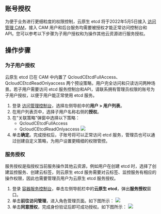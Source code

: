 ## 账号授权
为便于业务进行更细粒度的权限控制，云原生 etcd 将于2022年5月5日接入 [访问管理 CAM](https://cloud.tencent.com/document/product/598)，接入 CAM 用户和后台服务均需要被授权才能正常访问控制台和 API。您可以参考以下步骤为子用户授权和为操作其他云资源进行服务授权。

## 操作步骤
### 为子用户授权
云原生 etcd 已在 CAM 中内置了 QcloudCEtcdFullAccess、QcloudCEtcdReadOnlyaccess 两个预设策略，用户完全访问和只读访问两种场景。若子用户需要访问 etcd 服务控制台和API，请联系拥有管理员权限的账号为子用户授权，以便于用户能正常使用 etcd 服务。
1. 登录 [访问管理控制台](https://console.cloud.tencent.com/cam)，选择左侧导航中的**用户 > 用户列表**。
2. 在用户列表页中，选择子用户名称右侧的**授权**。
3. 在“关联策略”弹窗中选择以下策略：
	- QcloudCEtcdFullAccess
	- QcloudCEtcdReadOnlyaccess
![](https://qcloudimg.tencent-cloud.cn/raw/a2ac6c921ee403abc3f41ab0c9dcd4c2.png)
4. 单击**确定**。完成授权后，子账号将可以正常访问 etcd 服务，管理员也可以通过创建自定义策略，为用户设置更精细的权限管控。


### 服务授权
服务授权是指授权当前服务操作其他云资源，例如用户在创建 etcd 时，选择了创建监控服务、创建云标签，则云原生 etcd 服务需要对云标签、监控服务有相应的操作权限，因此也需要管理员用户为云原生 etcd 服务授权。




1. 登录 [容器服务控制台](https://console.cloud.tencent.com/tke2)，单击左侧导航栏中的**云原生 etcd**，弹出**服务授权**窗口。
2. 单击**前往访问管理**，进入角色管理页面。如下图所示：
![](https://qcloudimg.tencent-cloud.cn/raw/e39815e649ea75e844bb12143101a2cc.png)
3. 单击**同意授权**，完成身份验证后即可成功授权。如下图所示：
![](https://qcloudimg.tencent-cloud.cn/raw/5ecaa26d0c2bcd5c4714f9b73e4ab115.png)
